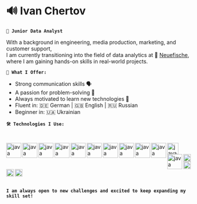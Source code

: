 <link rel="stylesheet" type='text/css' href="https://cdn.jsdelivr.net/gh/devicons/devicon@latest/devicon.min.css" />

# 🔊 Ivan Chertov

**`🚀 Junior Data Analyst`**

With a background in engineering, media production, marketing, and customer support, <br>
I am currently transitioning into the field of data analytics at 🐠 [Neuefische](https://www.neuefische.de), <br>
where I am gaining hands-on skills in real-world projects.

**`🧠 What I Offer:`**
- Strong communication skills 🗣️
- A passion for problem-solving 🧩
- Always motivated to learn new technologies 🔧
- Fluent in: 🇩🇪 German | 🇬🇧 English | 🇷🇺 Russian
- Beginner in: 🇺🇦 Ukrainian

**`🛠️ Technologies I Use:`**
#
<i class="devicon-python-plain-wordmark colored"></i>
<img align="left" alt="java" width="40px" style="padding right: 30px;" src="https://cdn.jsdelivr.net/gh/devicons/devicon@latest/icons/python/python-original-wordmark.svg"/>
<img align="left" alt="java" width="40px" style="padding right: 30px;" src="https://cdn.jsdelivr.net/gh/devicons/devicon@latest/icons/pandas/pandas-original-wordmark.svg"/>
<img align="left" alt="java" width="40px" style="padding right: 30px;"
src="https://cdn.jsdelivr.net/gh/devicons/devicon@latest/icons/matplotlib/matplotlib-plain.svg" />
<img align="left" alt="java" width="40px" style="padding right: 30px;"
src="https://cdn.jsdelivr.net/gh/devicons/devicon@latest/icons/postgresql/postgresql-original-wordmark.svg" />
<img align="left" alt="java" width="40px" style="padding right: 30px;"
src="https://cdn.jsdelivr.net/gh/devicons/devicon@latest/icons/vscode/vscode-original-wordmark.svg" />
<img align="left" alt="java" width="40px" style="padding right: 30px;"
src="https://cdn.jsdelivr.net/gh/devicons/devicon@latest/icons/git/git-original-wordmark.svg" />
<img align="left" alt="java" width="40px" style="padding right: 30px;"
src="https://cdn.jsdelivr.net/gh/devicons/devicon@latest/icons/github/github-original-wordmark.svg" />
<img align="left" alt="java" width="40px" style="padding right: 30px;"
src="https://cdn.jsdelivr.net/gh/devicons/devicon@latest/icons/anaconda/anaconda-original.svg" />
<img align="left" alt="java" width="40px" style="padding right: 30px;"
src="https://cdn.worldvectorlogo.com/logos/tableau-software.svg" />
<img align="left" alt="java" width="40px" style="padding right: 30px;"
src="https://user-images.githubusercontent.com/315810/92159303-30d41100-edfb-11ea-8107-1c5352202571.png"/>
<img align="left" alt="java" width="30px" style="padding right: 30px;"
src="https://upload.wikimedia.org/wikipedia/commons/thumb/a/ae/Google_Sheets_2020_Logo.svg/800px-Google_Sheets_2020_Logo.svg.png"/>
<img align="left" alt="java" width="40px" style="padding right: 30px;"
src="https://mix-ready.com/cdn/shop/collections/Studio-One-Icon_1200x1200.png?v=1651330074" />
<img align="left" alt="java" width="20px" style="padding right: 30px;"
src="https://upload.wikimedia.org/wikipedia/de/2/28/ProTools_Logo.png"/>
<img align="left" alt="java" width="20px" style="padding right: 30px;"
src="https://cdn.jsdelivr.net/gh/devicons/devicon@latest/icons/premierepro/premierepro-plain.svg" />
<img align="left" alt="java" width="20px" style="padding right: 30px;"
src="https://cdn.jsdelivr.net/gh/devicons/devicon@latest/icons/aftereffects/aftereffects-plain.svg" />
<img align="left" alt="java" width="20px" style="padding right: 30px;"
src="https://www.citypng.com/public/uploads/preview/adobe-photoshop-white-square-logo-icon-png-701751694968304klbwqzmug3.png?v=2024092600"/>
<br>
#
<br>
<br>
<br>

**`I am always open to new challenges and excited to keep expanding my skill set!`**


<!--
**ivanchertov/ivanchertov** is a ✨ _special_ ✨ repository because its `README.md` (this file) appears on your GitHub profile.



Here are some ideas to get you started:

- 🔭 I’m currently working on ...
- 🌱 I’m currently learning ...
- 👯 I’m looking to collaborate on ...
- 🤔 I’m looking for help with ...
- 💬 Ask me about ...
- 📫 How to reach me: ...
- 😄 Pronouns: ...
- ⚡ Fun fact: ...
-->
